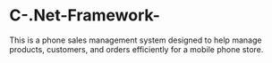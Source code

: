 # C-.Net-Framework-
This is a phone sales management system designed to help manage products, customers, and orders efficiently for a mobile phone store.
